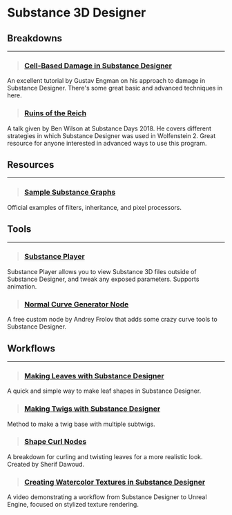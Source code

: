# Substance 3D Designer

## Breakdowns
___

> ### [Cell-Based Damage in Substance Designer](https://www.artstation.com/artwork/B1Xz9m)
An excellent tutorial by Gustav Engman on his approach to damage in Substance Designer. There's some great basic and advanced techniques in here.
<!-- -->


> ### [Ruins of the Reich](https://www.artstation.com/artwork/5LlzO)
A talk given by Ben Wilson at Substance Days 2018. He covers different strategies in which Substance Designer was used in Wolfenstein 2. Great resource for anyone interested in advanced ways to use this program.
<!-- -->


## Resources
___

> ### [Sample Substance Graphs](https://substance3d.adobe.com/documentation/sddoc/sample-graphs-215286336.html)
Official examples of filters, inheritance, and pixel processors.
<!-- -->


## Tools
___

> ### [Substance Player](https://helpx.adobe.com/substance-3d-player/home.html)
Substance Player allows you to view Substance 3D files outside of Substance Designer, and tweak any exposed parameters. Supports animation.
<!-- -->


> ### [Normal Curve Generator Node](https://www.artstation.com/artwork/xDagzE)
A free custom node by Andrey Frolov that adds some crazy curve tools to Substance Designer.
<!-- -->


## Workflows
___

> ### [Making Leaves with Substance Designer](https://twitter.com/NaturallyCG/status/1277038149974269953?s=09)
A quick and simple way to make leaf shapes in Substance Designer.
<!-- -->


> ### [Making Twigs with Substance Designer](https://twitter.com/NaturallyCG/status/1285645245334589440?s=09)
Method to make a twig base with multiple subtwigs.
<!-- -->


> ### [Shape Curl Nodes](https://www.artstation.com/artwork/Nx3lJ5)
A breakdown for curling and twisting leaves for a more realistic look. Created by Sherif Dawoud.
<!-- -->


> ### [Creating Watercolor Textures in Substance Designer](https://www.youtube.com/watch?v=KPFep7SFIps)
A video demonstrating a workflow from Substance Designer to Unreal Engine, focused on stylized texture rendering.
<!-- -->

